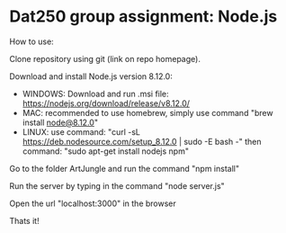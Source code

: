 # Dat250 group assignment: Node.js

How to use:

Clone repository using git (link on repo homepage).


Download and install Node.js version 8.12.0: 

- WINDOWS: Download and run .msi file: https://nodejs.org/download/release/v8.12.0/
- MAC: recommended to use homebrew, simply use command "brew install node@8.12.0"
- LINUX: use command: "curl -sL https://deb.nodesource.com/setup_8.12.0 | sudo -E bash -"
	 then command: "sudo apt-get install nodejs npm"


Go to the folder ArtJungle and run the command "npm install"


Run the server by typing in the command "node server.js"


Open the url "localhost:3000" in the browser


Thats it!
